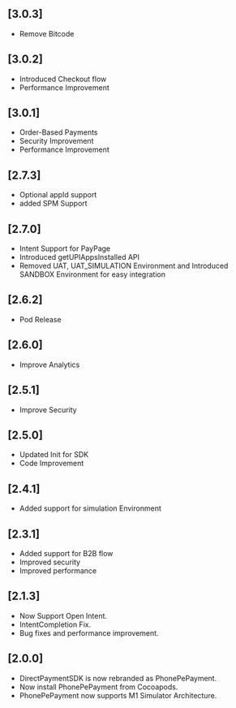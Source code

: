 ## [3.0.3]
- Remove Bitcode


## [3.0.2]
- Introduced Checkout flow
- Performance Improvement


## [3.0.1]
- Order-Based Payments
- Security Improvement
- Performance Improvement


## [2.7.3]
- Optional appId support
- added SPM Support 



## [2.7.0]
- Intent Support for PayPage
- Introduced getUPIAppsInstalled API
- Removed UAT, UAT_SIMULATION Environment and Introduced SANDBOX Environment for easy integration


## [2.6.2]
- Pod Release


## [2.6.0]
- Improve Analytics


## [2.5.1]
- Improve Security


## [2.5.0]
- Updated Init for SDK
- Code Improvement


## [2.4.1]
- Added support for simulation Environment


## [2.3.1]
- Added support for B2B flow
- Improved security
- Improved performance


## [2.1.3]
- Now Support Open Intent.
- IntentCompletion Fix.
- Bug fixes and performance improvement.


## [2.0.0]
- DirectPaymentSDK is now rebranded as PhonePePayment.
- Now install PhonePePayment from Cocoapods.
- PhonePePayment now supports M1 Simulator Architecture.
